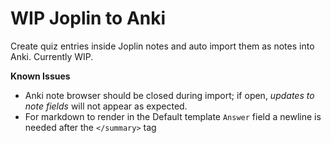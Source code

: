 # WIP Joplin to Anki
Create quiz entries inside Joplin notes and auto import them as notes into Anki. Currently WIP.

**Known Issues**
- Anki note browser should be closed during import; if open, _updates to note fields_ will not appear as expected.
- For markdown to render in the Default template `Answer` field a newline is needed after the `</summary>` tag

